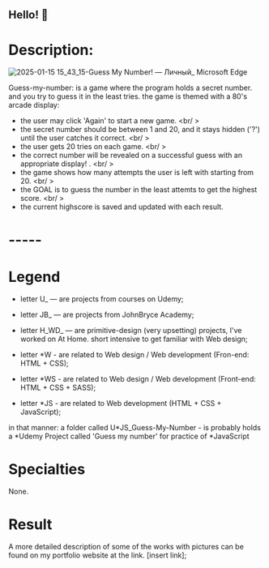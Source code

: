 ## Hello! 👋

# Description:
![2025-01-15 15_43_15-Guess My Number! — Личный_ Microsoft​ Edge](https://github.com/user-attachments/assets/8f3ea615-6a2c-4397-abcf-6ba95946defd)

Guess-my-number: is a game where the program holds a secret number. and you try to guess it in the least tries.
the game is themed with a 80's arcade display:

- the user may click 'Again' to start a new game. <br/ >
- the secret number should be between 1 and 20, and it stays hidden ('?') until the user catches it correct. <br/ >
- the user gets 20 tries on each game. <br/ >
- the correct number will be revealed on a successful guess with an appropriate display! . <br/ >
- the game shows how many attempts the user is left with starting from 20. <br/ >
- the GOAL is to guess the number in the least attemts to get the highest score. <br/ >
- the current highscore is saved and updated with each result.

# -----

# Legend

- letter U\_ — are projects from courses on Udemy;
- letter JB\_ — are projects from JohnBryce Academy;
- letter H_WD\_ — are primitive-design (very upsetting) projects, I've worked on At Home. short intensive to get familiar with Web design;

- letter \*W - are related to Web design / Web development (Fron-end: HTML + CSS);
- letter \*WS - are related to Web design / Web development (Front-end: HTML + CSS + SASS);
- letter \*JS - are related to Web development (HTML + CSS + JavaScript);

in that manner: a folder called U*JS_Guess-My-Number - is probably holds a *Udemy Project called 'Guess my number' for practice of \*JavaScript

# Specialties

None.

# Result

A more detailed description of some of the works with pictures can be found on my portfolio website at the link.
[insert link];
